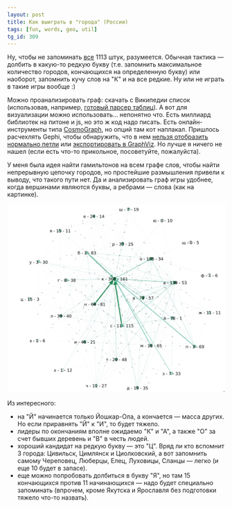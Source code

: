 ```yaml
---
layout: post
title: Как выиграть в "города" (России)
tags: [fun, words, geo, util]
tg_id: 309
---
```

Ну, чтобы не запоминать [все](https://ru.wikipedia.org/wiki/%D0%A1%D0%BF%D0%B8%D1%81%D0%BE%D0%BA_%D0%B3%D0%BE%D1%80%D0%BE%D0%B4%D0%BE%D0%B2_%D0%A0%D0%BE%D1%81%D1%81%D0%B8%D0%B8) 1113 штук, разумеется. Обычная тактика — долбить в какую-то редкую букву (т.е. запомнить максимальное количество городов, кончающихся на определенную букву) или наоборот, запомнить кучу слов на "К" и на все редкие. Ну или не играть в такие игры вообще :)

Можно проанализировать граф: скачать с Википедии список (использовав, например, [готовый парсер таблиц](https://wikitable2csv.ggor.de/)). А вот для визуализации можно использовать... непонятно что. Есть миллиард библиотек на питоне и js, но это ж код надо писать. Есть онлайн-инструменты типа [CosmoGraph](https://cosmograph.app), но опций там кот наплакал. Пришлось расчехлять Gephi, чтобы обнаружить, что в нем [нельзя отобразить нормально петли](https://github.com/gephi/gephi/issues/1480) или [экспортировать в GraphViz](https://github.com/gephi/gephi/issues/1986). Но лучше я ничего не нашел (если есть что-то прикольное, посоветуйте, пожалуйста).

У меня была идея найти гамильтонов на всем графе слов, чтобы найти непрерывную цепочку городов, но простейшие размышления привели к выводу, что такого пути нет. Да и анализировать граф игры удобнее, когда вершинами являются буквы, а ребрами — слова (как на картинке).

![](/assets/images/words_graph.png)

Из интересного:
- на "Й" начинается только Йошкар-Ола, а кончается — масса других. Но если приравнять "Й" к "И", то будет тяжело.
- лидеры по окончаниям вполне ожидаемо "К" и "А", а также "О" за счет бывших деревень и "В" в честь людей.
- хороший кандидат на редкую букву — это "Ц". Вряд ли кто вспомнит 3 города: Цивильск, Цимлянск и Циолковский, а вот запомнить самому Череповец, Люберцы, Елец, Луховицы, Сланцы — легко (и еще 10 будет в запасе).
- еще можно попробовать долбиться в букву "Я", но там 15 кончающихся против 11 начинающихся — надо будет специально запоминать (впрочем, кроме Якутска и Ярославля без подготовки тяжело что-то назвать).

